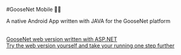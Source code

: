 #GooseNet Mobile 🪿🤳
<tr/>
A native Android App written with JAVA for the GooseNet platform<br/><br/>

<a href="https://github.com/yotamblu/GooseNet">GooseNet web version written with ASP.NET</a><br/>
<a href="https://goosenetcom.bsite.net/homepage.aspx">Try the web version yourself and take your running one step further</a>



